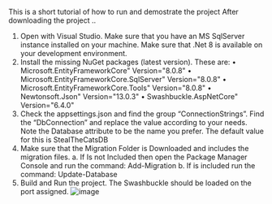 This is a short tutorial of how to run and demostrate the project
After downloading the project .. 
1.	Open with Visual Studio. Make sure that you have an MS SqlServer instance installed on your machine. Make sure that .Net 8 is available on your development environment.
2.	Install the missing NuGet packages (latest version). These are:
•	  Microsoft.EntityFrameworkCore" Version="8.0.8"
•	  Microsoft.EntityFrameworkCore.SqlServer" Version="8.0.8"
•	  Microsoft.EntityFrameworkCore.Tools" Version="8.0.8"
•	  Newtonsoft.Json" Version="13.0.3"
•	  Swashbuckle.AspNetCore" Version="6.4.0"
3.	Check the appsettings.json and find the group “ConnectionStrings”. Find the “DbConnection” and replace the value according to your needs. Note the Database attribute to be the name you prefer. The default value for this is StealTheCatsDB
4.	Make sure that the Migration Folder is Downloaded and includes the migration files.
a.	If Is not Included then open the Package Manager Console and run the command: Add-Migration
b.	If is included run the command: Update-Database
5.	Build and Run the project. The Swashbuckle should be loaded on the port assigned.
![image](https://github.com/user-attachments/assets/07918824-42ca-4fd3-9220-c0bf8fbe9754)
